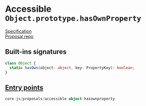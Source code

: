 # Accessible `Object.prototype.hasOwnProperty`
[Specification](https://tc39.es/proposal-accessible-object-hasownproperty/)\
[Proposal repo](https://github.com/tc39/proposal-accessible-object-hasownproperty)

## Built-ins signatures
```ts
class Object {
  static hasOwn(object: object, key: PropertyKey): boolean;
}
```

## [Entry points]({docs-version}/docs/usage#h-entry-points)
```ts
core-js/proposals/accessible-object-hasownproperty
```
